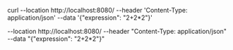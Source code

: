 curl --location http://localhost:8080/ --header 'Content-Type: application/json' --data '{"expression": "2+2*2"}'

--location http://localhost:8080/ --header "Content-Type: application/json" --data "{\"expression\": \"2+2*2\"}"

